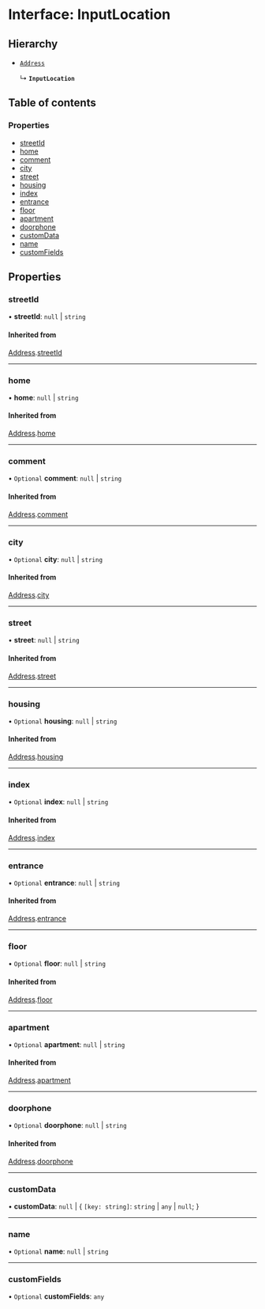 # Interface: InputLocation

## Hierarchy

- [`Address`](Address.md)

  ↳ **`InputLocation`**

## Table of contents

### Properties

- [streetId](InputLocation.md#streetid)
- [home](InputLocation.md#home)
- [comment](InputLocation.md#comment)
- [city](InputLocation.md#city)
- [street](InputLocation.md#street)
- [housing](InputLocation.md#housing)
- [index](InputLocation.md#index)
- [entrance](InputLocation.md#entrance)
- [floor](InputLocation.md#floor)
- [apartment](InputLocation.md#apartment)
- [doorphone](InputLocation.md#doorphone)
- [customData](InputLocation.md#customdata)
- [name](InputLocation.md#name)
- [customFields](InputLocation.md#customfields)

## Properties

### streetId

• **streetId**: ``null`` \| `string`

#### Inherited from

[Address](Address.md).[streetId](Address.md#streetid)

___

### home

• **home**: ``null`` \| `string`

#### Inherited from

[Address](Address.md).[home](Address.md#home)

___

### comment

• `Optional` **comment**: ``null`` \| `string`

#### Inherited from

[Address](Address.md).[comment](Address.md#comment)

___

### city

• `Optional` **city**: ``null`` \| `string`

#### Inherited from

[Address](Address.md).[city](Address.md#city)

___

### street

• **street**: ``null`` \| `string`

#### Inherited from

[Address](Address.md).[street](Address.md#street)

___

### housing

• `Optional` **housing**: ``null`` \| `string`

#### Inherited from

[Address](Address.md).[housing](Address.md#housing)

___

### index

• `Optional` **index**: ``null`` \| `string`

#### Inherited from

[Address](Address.md).[index](Address.md#index)

___

### entrance

• `Optional` **entrance**: ``null`` \| `string`

#### Inherited from

[Address](Address.md).[entrance](Address.md#entrance)

___

### floor

• `Optional` **floor**: ``null`` \| `string`

#### Inherited from

[Address](Address.md).[floor](Address.md#floor)

___

### apartment

• `Optional` **apartment**: ``null`` \| `string`

#### Inherited from

[Address](Address.md).[apartment](Address.md#apartment)

___

### doorphone

• `Optional` **doorphone**: ``null`` \| `string`

#### Inherited from

[Address](Address.md).[doorphone](Address.md#doorphone)

___

### customData

• **customData**: ``null`` \| { `[key: string]`: `string` \| `any` \| ``null``;  }

___

### name

• `Optional` **name**: ``null`` \| `string`

___

### customFields

• `Optional` **customFields**: `any`
